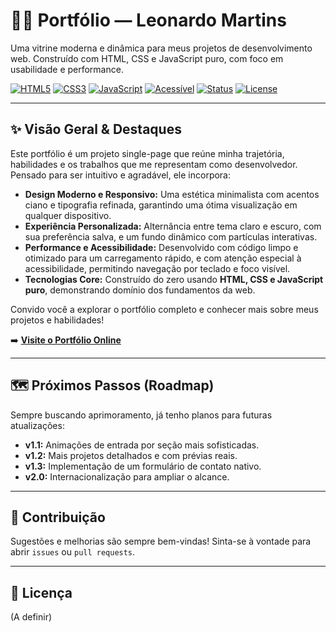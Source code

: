 # 👨‍💻 Portfólio — Leonardo Martins

Uma vitrine moderna e dinâmica para meus projetos de desenvolvimento web. Construído com HTML, CSS e JavaScript puro, com foco em usabilidade e performance.

[![HTML5](https://img.shields.io/badge/HTML5-E34F26.svg?logo=html5&logoColor=white)](https://leonardocmartins02.github.io/#main)
[![CSS3](https://img.shields.io/badge/CSS3-1572B6.svg?logo=css3&logoColor=white)](https://leonardocmartins02.github.io/#main)
[![JavaScript](https://img.shields.io/badge/JavaScript-ES6+-F7DF1E.svg?logo=javascript&logoColor=000)](https://leonardocmartins02.github.io/#main)
[![Acessível](https://img.shields.io/badge/A11y-Foco%20em%20UX-5E60CE.svg)](https://leonardocmartins02.github.io/#main)
[![Status](https://img.shields.io/badge/Status-Ativo-green.svg)](https://leonardocmartins02.github.io/#main)
[![License](https://img.shields.io/badge/License-TBD-lightgrey.svg)](https://github.com/LeonardoCMartins02/portfolio#licen%C3%A7a)

---

## ✨ Visão Geral & Destaques

Este portfólio é um projeto single-page que reúne minha trajetória, habilidades e os trabalhos que me representam como desenvolvedor. Pensado para ser intuitivo e agradável, ele incorpora:

- **Design Moderno e Responsivo:** Uma estética minimalista com acentos ciano e tipografia refinada, garantindo uma ótima visualização em qualquer dispositivo.
- **Experiência Personalizada:** Alternância entre tema claro e escuro, com sua preferência salva, e um fundo dinâmico com partículas interativas.
- **Performance e Acessibilidade:** Desenvolvido com código limpo e otimizado para um carregamento rápido, e com atenção especial à acessibilidade, permitindo navegação por teclado e foco visível.
- **Tecnologias Core:** Construído do zero usando **HTML, CSS e JavaScript puro**, demonstrando domínio dos fundamentos da web.

Convido você a explorar o portfólio completo e conhecer mais sobre meus projetos e habilidades!

➡️ **[Visite o Portfólio Online](https://leonardocmartins02.github.io/#main)**

---

## 🗺️ Próximos Passos (Roadmap)

Sempre buscando aprimoramento, já tenho planos para futuras atualizações:

- **v1.1:** Animações de entrada por seção mais sofisticadas.
- **v1.2:** Mais projetos detalhados e com prévias reais.
- **v1.3:** Implementação de um formulário de contato nativo.
- **v2.0:** Internacionalização para ampliar o alcance.

---

## 🤝 Contribuição

Sugestões e melhorias são sempre bem-vindas! Sinta-se à vontade para abrir `issues` ou `pull requests`.

---

## 📄 Licença

(A definir)
